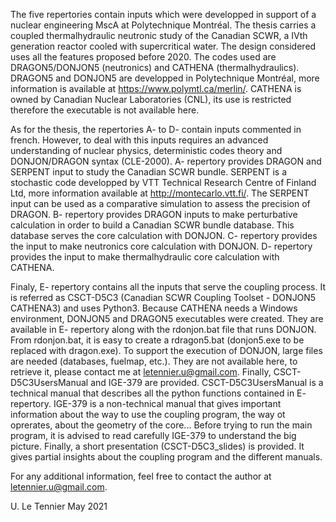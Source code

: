 The five repertories contain inputs which were developped in support of a nuclear engineering MscA
at Polytechnique Montréal. The thesis carries a coupled thermalhydraulic neutronic study of
the Canadian SCWR, a IVth generation reactor cooled with supercritical water. The design considered
uses all the features proposed before 2020. The codes used are DRAGON5/DONJON5 (neutronics) and 
CATHENA (thermalhydraulics). DRAGON5 and DONJON5 are developped in Polytechnique Montréal, more
information is available at https://www.polymtl.ca/merlin/. CATHENA is owned by Canadian Nuclear 
Laboratories (CNL), its use is restricted therefore the executable is not available here. 

As for the thesis, the repertories A- to D- contain inputs commented in french. However, to deal
with this inputs requires an advanced understanding of nuclear physics, deterministic codes theory 
and DONJON/DRAGON syntax (CLE-2000). A- repertory provides DRAGON and SERPENT input to study the 
Canadian SCWR bundle. SERPENT is a stochastic code developped by VTT Technical Research Centre of 
Finland Ltd, more information available at http://montecarlo.vtt.fi/. The SERPENT input can be used as 
a comparative simulation to assess the precision of DRAGON. B- repertory provides DRAGON inputs 
to make perturbative calculation in order to build a Canadian SCWR bundle database. This database 
serves the core calculation with DONJON. C- repertory provides the input to make neutronics core 
calculation with DONJON. D- repertory provides the input to make thermalhydraulic core calculation 
with CATHENA. 

Finaly, E- repertory contains all the inputs that serve the coupling process. It is referred as
CSCT-D5C3 (Canadian SCWR Coupling Toolset - DONJON5 CATHENA3) and uses Python3. Because CATHENA 
needs a Windows environment, DONJON5 and DRAGON5 executables were created. They are available 
in E- repertory along with the rdonjon.bat file that runs DONJON. From rdonjon.bat, it is easy 
to create a rdragon5.bat (donjon5.exe to be replaced with dragon.exe). To support the execution 
of DONJON, large files are needed (databases, fuelmap, etc.). They are not available here, to 
retrieve it, please contact me at letennier.u@gmail.com. Finally, CSCT-D5C3UsersManual and 
IGE-379 are provided. CSCT-D5C3UsersManual is a technical manual that describes all the python 
functions contained in E- repertory. IGE-379 is a non-technical manual that gives important
information about the way to use the coupling program, the way ot oprerates, about the geometry 
of the core... Before trying to run the main program, it is advised to read carefully IGE-379 
to understand the big picture. Finally, a short presentation (CSCT-D5C3_slides) is provided. 
It gives partial insights about the coupling program and the different manuals. 

For any additional information, feel free to contact the author at letennier.u@gmail.com. 

U. Le Tennier
May 2021
